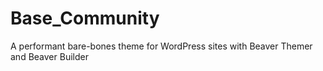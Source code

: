 # Base_Community
A performant bare-bones theme for WordPress sites with Beaver Themer and Beaver Builder
